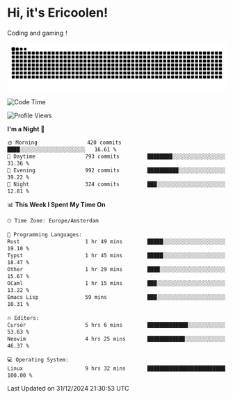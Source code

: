 # Hi, it's Ericoolen!
Coding and gaming！

<picture>
  <source media="(prefers-color-scheme: dark)" srcset="https://raw.githubusercontent.com/Eric-Song-Nop/Eric-Song-Nop/output/github-contribution-grid-snake-dark.svg">
  <source media="(prefers-color-scheme: light)" srcset="https://raw.githubusercontent.com/Eric-Song-Nop/Eric-Song-Nop/output/github-contribution-grid-snake.svg">
  <img alt="github contribution grid snake animation" src="https://raw.githubusercontent.com/Eric-Song-Nop/Eric-Song-Nop/output/github-contribution-grid-snake.svg">
</picture>

<!--START_SECTION:waka-->
![Code Time](http://img.shields.io/badge/Code%20Time-1%2C709%20hrs%2039%20mins-blue)

![Profile Views](http://img.shields.io/badge/Profile%20Views-2-blue)

**I'm a Night 🦉** 

```text
🌞 Morning                420 commits         ████░░░░░░░░░░░░░░░░░░░░░   16.61 % 
🌆 Daytime                793 commits         ████████░░░░░░░░░░░░░░░░░   31.36 % 
🌃 Evening                992 commits         ██████████░░░░░░░░░░░░░░░   39.22 % 
🌙 Night                  324 commits         ███░░░░░░░░░░░░░░░░░░░░░░   12.81 % 
```


📊 **This Week I Spent My Time On** 

```text
🕑︎ Time Zone: Europe/Amsterdam

💬 Programming Languages: 
Rust                     1 hr 49 mins        █████░░░░░░░░░░░░░░░░░░░░   19.10 % 
Typst                    1 hr 45 mins        █████░░░░░░░░░░░░░░░░░░░░   18.47 % 
Other                    1 hr 29 mins        ████░░░░░░░░░░░░░░░░░░░░░   15.67 % 
OCaml                    1 hr 15 mins        ███░░░░░░░░░░░░░░░░░░░░░░   13.22 % 
Emacs Lisp               59 mins             ███░░░░░░░░░░░░░░░░░░░░░░   10.31 % 

🔥 Editors: 
Cursor                   5 hrs 6 mins        █████████████░░░░░░░░░░░░   53.63 % 
Neovim                   4 hrs 25 mins       ████████████░░░░░░░░░░░░░   46.37 % 

💻 Operating System: 
Linux                    9 hrs 32 mins       █████████████████████████   100.00 % 
```


 Last Updated on 31/12/2024 21:30:53 UTC
<!--END_SECTION:waka-->
